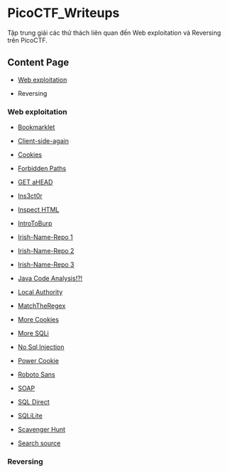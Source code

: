 # PicoCTF_Writeups

Tập trung giải các thử thách liên quan đến Web exploitation và Reversing trên PicoCTF.

## Content Page

- [Web exploitation](https://github.com/DucThinh47/PicoCTF_Writeups/tree/main#web-exploitation)

- Reversing

### Web exploitation

- [Bookmarklet](https://github.com/DucThinh47/PicoCTF_Writeups/blob/main/Web_Exploitation/Bookmarklet.md)

- [Client-side-again](https://github.com/DucThinh47/PicoCTF_Writeups/blob/main/Web_Exploitation/Client_side_again.md)

- [Cookies](https://github.com/DucThinh47/PicoCTF_Writeups/blob/main/Web_Exploitation/Cookies.md)

- [Forbidden Paths](https://github.com/DucThinh47/PicoCTF_Writeups/blob/main/Web_Exploitation/Forbidden_Paths.md)

- [GET aHEAD](https://github.com/DucThinh47/PicoCTF_Writeups/blob/main/Web_Exploitation/GET_aHEAD.md)

- [Ins3ct0r](https://github.com/DucThinh47/PicoCTF_Writeups/blob/main/Web_Exploitation/Ins3ct0r.md)

- [Inspect HTML](https://github.com/DucThinh47/PicoCTF_Writeups/blob/main/Web_Exploitation/Inspect_HTML.md)

- [IntroToBurp](https://github.com/DucThinh47/PicoCTF_Writeups/blob/main/Web_Exploitation/Intro_To_Burp.md)

- [Irish-Name-Repo 1](https://github.com/DucThinh47/PicoCTF_Writeups/blob/main/Web_Exploitation/Irish_Name_Repo_1.md)

- [Irish-Name-Repo 2](https://github.com/DucThinh47/PicoCTF_Writeups/blob/main/Web_Exploitation/Irish_Name_Repo_2.md)

- [Irish-Name-Repo 3](https://github.com/DucThinh47/PicoCTF_Writeups/blob/main/Web_Exploitation/Irish_Name_Repo_3.md)

- [Java Code Analysis!?!](https://github.com/DucThinh47/PicoCTF_Writeups/blob/main/Web_Exploitation/Java_Code_Analysis.md)

- [Local Authority](https://github.com/DucThinh47/PicoCTF_Writeups/blob/main/Web_Exploitation/Local_Authority.md)

- [MatchTheRegex](https://github.com/DucThinh47/PicoCTF_Writeups/blob/main/Web_Exploitation/MatchTheRegex.md)

- [More Cookies](https://github.com/DucThinh47/PicoCTF_Writeups/blob/main/Web_Exploitation/More_Cookies.md)

- [More SQLi](https://github.com/DucThinh47/PicoCTF_Writeups/blob/main/Web_Exploitation/More_SQLi.md)

- [No Sql Injection](https://github.com/DucThinh47/PicoCTF_Writeups/blob/main/Web_Exploitation/No_Sql_Injection.md)

- [Power Cookie](https://github.com/DucThinh47/PicoCTF_Writeups/blob/main/Web_Exploitation/Power_Cookie.md)

- [Roboto Sans](https://github.com/DucThinh47/PicoCTF_Writeups/blob/main/Web_Exploitation/Roboto_Sans.md)

- [SOAP](https://github.com/DucThinh47/PicoCTF_Writeups/blob/main/Web_Exploitation/SOAP.md)

- [SQL Direct](https://github.com/DucThinh47/PicoCTF_Writeups/blob/main/Web_Exploitation/SQL_Direct.md)

- [SQLiLite](https://github.com/DucThinh47/PicoCTF_Writeups/blob/main/Web_Exploitation/SQLiLite.md)

- [Scavenger Hunt](https://github.com/DucThinh47/PicoCTF_Writeups/blob/main/Web_Exploitation/Scavenger_Hunt.md)

- [Search source]()

### Reversing
